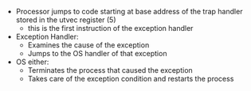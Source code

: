 - Processor jumps to code starting at base address of the trap handler stored in the utvec register (5)
	- this is the first instruction of the exception handler
- Exception Handler:
	- Examines the cause of the exception
	- Jumps to the OS handler of that exception
- OS either:
	- Terminates the process that caused the exception
	- Takes care of the exception condition and restarts the process